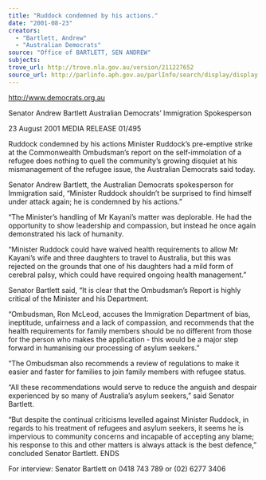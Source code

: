```yaml
---
title: "Ruddock condemned by his actions."
date: "2001-08-23"
creators:
  - "Bartlett, Andrew"
  - "Australian Democrats"
source: "Office of BARTLETT, SEN ANDREW"
subjects:
trove_url: http://trove.nla.gov.au/version/211227652
source_url: http://parlinfo.aph.gov.au/parlInfo/search/display/display.w3p;query=Id%3A%22media/pressrel/U0S46%22
---
```


 http://www.democrats.org.au

 Senator Andrew Bartlett Australian Democrats’ Immigration Spokesperson

 23 August 2001  MEDIA RELEASE                          01/495

 Ruddock condemned by his actions Minister Ruddock’s pre-emptive strike at the Commonwealth Ombudsman’s report on the self-immolation of a refugee does nothing to quell the community’s growing disquiet at his mismanagement of the refugee issue, the Australian Democrats said today.

 Senator Andrew Bartlett, the Australian Democrats spokesperson for Immigration said, “Minister Ruddock shouldn’t be surprised to find himself under attack again; he is condemned by his actions.”

 “The Minister’s handling of Mr Kayani’s matter was deplorable. He had the opportunity to show leadership and compassion, but instead he once again demonstrated his lack of humanity.

 “Minister Ruddock could have waived health requirements to allow Mr Kayani’s wife and three daughters to travel to Australia, but this was rejected on the grounds that one of his daughters had a mild form of cerebral palsy, which could have required ongoing health management.”

 Senator Bartlett said, “It is clear that the Ombudsman’s Report is highly critical of the Minister and his Department.

 “Ombudsman, Ron McLeod, accuses the Immigration Department of bias, ineptitude, unfairness and a lack of compassion, and recommends that the health requirements for family members should be no different from those for the person who makes the application - this would be a major step forward in humanising our processing of asylum seekers.”

 “The Ombudsman also recommends a review of regulations to make it easier and faster for families to join family members with refugee status.

 “All these recommendations would serve to reduce the anguish and despair experienced by so many of Australia’s asylum seekers,” said Senator Bartlett.

 “But despite the continual criticisms levelled against Minister Ruddock, in regards to his treatment of refugees and asylum seekers, it seems he is impervious to community concerns and incapable of accepting any blame; his response to this and other matters is always attack is the best defence,” concluded Senator Bartlett.   ENDS

 For interview: Senator Bartlett on 0418 743 789 or (02) 6277 3406

